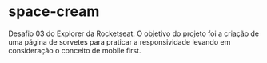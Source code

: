 # space-cream
Desafio 03 do Explorer da Rocketseat. O objetivo do projeto foi a criação de uma página de sorvetes para praticar a responsividade levando em consideração o conceito de mobile first.
